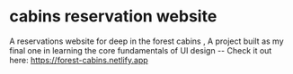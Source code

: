 # cabins reservation website
 A reservations website for deep in the forest cabins , A project built as my final one in learning the core fundamentals of UI design
-- Check it out here: https://forest-cabins.netlify.app
